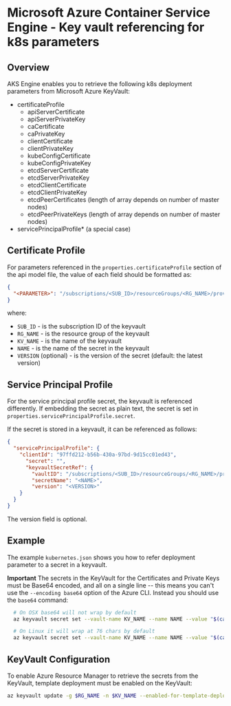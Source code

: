 # Microsoft Azure Container Service Engine - Key vault referencing for k8s parameters

## Overview

AKS Engine enables you to retrieve the following k8s deployment parameters from Microsoft Azure KeyVault:

* certificateProfile
  * apiServerCertificate
  * apiServerPrivateKey
  * caCertificate
  * caPrivateKey
  * clientCertificate
  * clientPrivateKey
  * kubeConfigCertificate
  * kubeConfigPrivateKey
  * etcdServerCertificate
  * etcdServerPrivateKey
  * etcdClientCertificate
  * etcdClientPrivateKey
  * etcdPeerCertificates (length of array depends on number of master nodes)
  * etcdPeerPrivateKeys (length of array depends on number of master nodes)
* servicePrincipalProfile* (a special case)

## Certificate Profile

For parameters referenced in the `properties.certificateProfile` section of the api model file, the value of each field should be formatted as:

```json
{
  "<PARAMETER>": "/subscriptions/<SUB_ID>/resourceGroups/<RG_NAME>/providers/Microsoft.KeyVault/vaults/<KV_NAME>/secrets/<NAME>[/<VERSION>]"
}
```

where:

* `SUB_ID` - is the subscription ID of the keyvault
* `RG_NAME` - is the resource group of the keyvault
* `KV_NAME` - is the name of the keyvault
* `NAME` - is the name of the secret in the keyvault
* `VERSION` (optional) - is the version of the secret (default: the latest version)

## Service Principal Profile

For the service principal profile secret, the keyvault is referenced differently. If embedding the secret as plain text, the secret is set in `properties.servicePrincipalProfile.secret`.

If the secret is stored in a keyvault, it can be referenced as follows:

```json
{
  "servicePrincipalProfile": {
    "clientId": "97ffd212-b56b-430a-97bd-9d15cc01ed43",
      "secret": "",
      "keyvaultSecretRef": {
        "vaultID": "/subscriptions/<SUB_ID>/resourceGroups/<RG_NAME>/providers/Microsoft.KeyVault/vaults/<KV_NAME>",
        "secretName": "<NAME>",
        "version": "<VERSION>"
    }
  }
}
```

The version field is optional.

## Example

The example `kubernetes.json` shows you how to refer deployment parameter to a secret in a keyvault.

**Important** The secrets in the KeyVault for the Certificates and Private Keys must be Base64 encoded, and all on a single line -- this means you can't use the `--encoding base64` option of the Azure CLI. Instead you should use the `base64` command:

```sh
  # On OSX base64 will not wrap by default
  az keyvault secret set --vault-name KV_NAME --name NAME --value "$(cat ca.crt | base64 --break=0)"

  # On Linux it will wrap at 76 chars by default
  az keyvault secret set --vault-name KV_NAME --name NAME --value "$(cat ca.crt | base64 --wrap=0)"
```

## KeyVault Configuration

To enable Azure Resource Manager to retrieve the secrets from the KeyVault, template deployment must be enabled on the KeyVault:

```sh
az keyvault update -g $RG_NAME -n $KV_NAME --enabled-for-template-deployment
```
